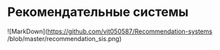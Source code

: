 # Рекомендательные системы
![MarkDown](https://github.com/vit050587/Recommendation-systems
/blob/master/recommendation_sis.png)
